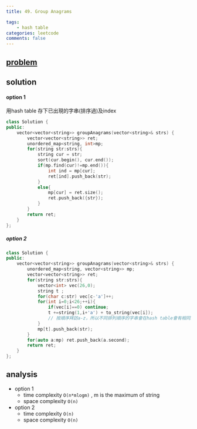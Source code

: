 ```yaml
---
title: 49. Group Anagrams

tags:  
    - hash table
categories: leetcode
comments: false
---
```


## [problem](https://leetcode.com/problems/group-anagrams/)

## solution

#### option 1 
用hash table 存下已出現的字串(排序過)及index

```c++
class Solution {
public:
    vector<vector<string>> groupAnagrams(vector<string>& strs) {
        vector<vector<string>> ret;
        unordered_map<string, int>mp;
        for(string str:strs){
            string cur = str;
            sort(cur.begin(), cur.end());
            if(mp.find(cur)!=mp.end()){
                int ind = mp[cur];
                ret[ind].push_back(str);
            }
            else{
                mp[cur] = ret.size();
                ret.push_back({str});
            }
        }
        return ret;
    }
};
```

##### option 2

```c++
class Solution {
public:
    vector<vector<string>> groupAnagrams(vector<string>& strs) {
        unordered_map<string, vector<string>> mp;
        vector<vector<string>> ret;
        for(string str:strs){
            vector<int> vec(26,0);
            string t ;
            for(char c:str) vec[c-'a']++;
            for(int i=0;i<26;++i){
                if(vec[i]==0) continue;
                t +=string(1,i+'a') + to_string(vec[i]);
                // 按順序拜訪a-z，所以不同排列順序的字串會在hash table會有相同的key
            }
            mp[t].push_back(str);
        }
        for(auto a:mp) ret.push_back(a.second);
        return ret;
    }
};
```
## analysis
- option 1
    - time complexity `O(n*mlogm)` , m is the maximum of string
    - space complexity `O(n)`
- option 2
    - time complexity `O(n)`
    - space complexity `O(n)`